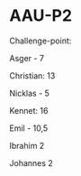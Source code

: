 # AAU-P2

Challenge-point:

Asger - 7

Christian: 13

Nicklas - 5

Kennet: 16

Emil - 10,5

Ibrahim  2

Johannes 2


